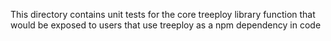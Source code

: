 This directory contains unit tests for the core treeploy library function that would be exposed to users that use treeploy as a npm dependency in code
